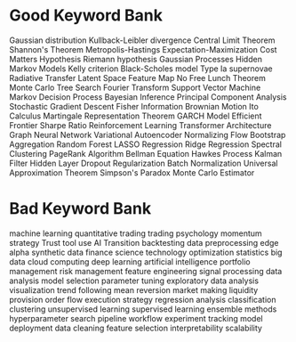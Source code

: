 # Good Keyword Bank

Gaussian distribution
Kullback-Leibler divergence
Central Limit Theorem
Shannon's Theorem
Metropolis-Hastings
Expectation-Maximization
Cost Matters Hypothesis
Riemann hypothesis
Gaussian Processes
Hidden Markov Models
Kelly criterion
Black-Scholes model
Type Ia supernovae
Radiative Transfer
Latent Space
Feature Map
No Free Lunch Theorem
Monte Carlo Tree Search
Fourier Transform
Support Vector Machine
Markov Decision Process
Bayesian Inference
Principal Component Analysis
Stochastic Gradient Descent
Fisher Information
Brownian Motion
Ito Calculus
Martingale Representation Theorem
GARCH Model
Efficient Frontier
Sharpe Ratio
Reinforcement Learning
Transformer Architecture
Graph Neural Network
Variational Autoencoder
Normalizing Flow
Bootstrap Aggregation
Random Forest
LASSO Regression
Ridge Regression
Spectral Clustering
PageRank Algorithm
Bellman Equation
Hawkes Process
Kalman Filter
Hidden Layer
Dropout Regularization
Batch Normalization
Universal Approximation Theorem
Simpson's Paradox
Monte Carlo Estimator

# Bad Keyword Bank

machine learning
quantitative trading
trading psychology
momentum strategy
Trust
tool use
AI Transition
backtesting
data preprocessing
edge
alpha
synthetic data
finance
science
technology
optimization
statistics
big data
cloud computing
deep learning
artificial intelligence
portfolio management
risk management
feature engineering
signal processing
data analysis
model selection
parameter tuning
exploratory data analysis
visualization
trend following
mean reversion
market making
liquidity provision
order flow
execution strategy
regression analysis
classification
clustering
unsupervised learning
supervised learning
ensemble methods
hyperparameter search
pipeline
workflow
experiment tracking
model deployment
data cleaning
feature selection
interpretability
scalability
